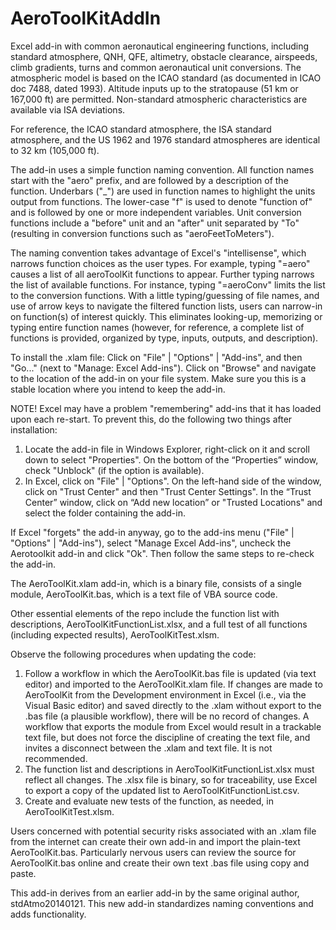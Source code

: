 # AeroToolKitAddIn

Excel add-in with common aeronautical engineering functions, including standard atmosphere, QNH, QFE, altimetry, obstacle clearance, airspeeds, climb gradients, turns and common aeronautical unit conversions. The atmospheric model is based on the ICAO standard (as documented in ICAO doc 7488, dated 1993). Altitude inputs up to the stratopause (51 km or 167,000 ft) are permitted. Non-standard atmospheric characteristics are available via ISA deviations.

For reference, the ICAO standard atmosphere, the ISA standard atmosphere, and the US 1962 and 1976 standard atmospheres are identical to 32 km (105,000 ft).

The add-in uses a simple function naming convention. All function names start with the "aero" prefix, and are followed by a description of the function. Underbars ("_") are used in function names to highlight the units output from functions. The lower-case "f" is used to denote "function of" and is followed by one or more independent variables. Unit conversion functions include a "before" unit and an "after" unit separated by "To" (resulting in conversion functions such as "aeroFeetToMeters").

The naming convention takes advantage of Excel's "intellisense", which narrows function choices as the user types. For example, typing "=aero" causes a list of all aeroToolKit functions to appear. Further typing narrows the list of available functions. For instance, typing "=aeroConv" limits the list to the conversion functions. With a little typing/guessing of file names, and use of arrow keys to navigate the filtered function lists, users can narrow-in on function(s) of interest quickly. This eliminates looking-up, memorizing or typing entire function names (however, for reference, a complete list of functions is provided, organized by type, inputs, outputs, and description). 

To install the .xlam file:
Click on "File" | "Options" | "Add-ins", and then "Go..." (next to "Manage: Excel Add-ins"). Click on "Browse" and navigate to the location of the add-in on your file system. Make sure you this is a stable location where you intend to keep the add-in.

NOTE! Excel may have a problem "remembering" add-ins that it has loaded upon each re-start. To prevent this, do the following two things after installation:
1) Locate the add-in file in Windows Explorer, right-click on it and scroll down to select "Properties". On the bottom of the “Properties” window, check "Unblock" (if the option is available).
2) In Excel, click on "File" | "Options". On the left-hand side of the window, click on "Trust Center" and then "Trust Center Settings". In the “Trust Center” window, click on “Add new location” or "Trusted Locations" and select the folder containing the add-in.

If Excel "forgets" the add-in anyway, go to the add-ins menu ("File" | "Options" | "Add-ins"), select "Manage Excel Add-ins", uncheck the Aerotoolkit add-in and click "Ok". Then follow the same steps to re-check the add-in. 

The AeroToolKit.xlam add-in, which is a binary file, consists of a single module, AeroToolKit.bas, which is a text file of VBA source code. 

Other essential elements of the repo include the function list with descriptions, AeroToolKitFunctionList.xlsx, and a full test of all functions (including expected results), AeroToolKitTest.xlsm.

Observe the following procedures when updating the code:  
1) Follow a workflow in which the AeroToolKit.bas file is updated (via text editor) and imported to the AeroToolKit.xlam file. If changes are made to AeroToolKit from the Development environment in Excel (i.e., via the Visual Basic editor) and saved directly to the .xlam without export to the .bas file (a plausible workflow), there will be no record of changes. A workflow that exports the module from Excel would result in a trackable text file, but does not force the discipline of creating the text file, and invites a disconnect between the .xlam and text file. It is not recommended. 
2) The function list and descriptions in AeroToolKitFunctionList.xlsx must reflect all changes. The .xlsx file is binary, so for traceability, use Excel to export a copy of the updated list to AeroToolKitFunctionList.csv. 
3) Create and evaluate new tests of the function, as needed, in AeroToolKitTest.xlsm.

Users concerned with potential security risks associated with an .xlam file from the internet can create their own add-in and import the plain-text AeroToolKit.bas. Particularly nervous users can review the source for AeroToolKit.bas online and create their own text .bas file using copy and paste.

This add-in derives from an earlier add-in by the same original author, stdAtmo20140121. This new add-in standardizes naming conventions and adds functionality.
